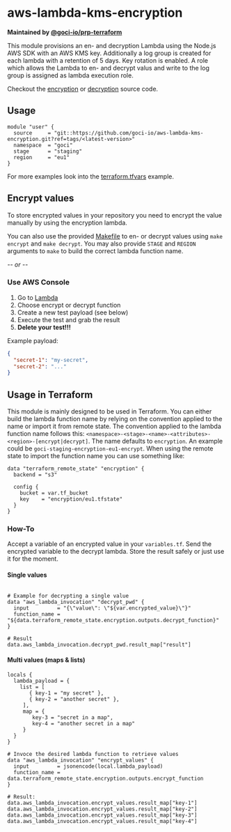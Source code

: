 # aws-lambda-kms-encryption

**Maintained by [@goci-io/prp-terraform](https://github.com/orgs/goci-io/teams/prp-terraform)**

This module provisions an en- and decryption Lambda using the Node.js AWS SDK with an AWS KMS key. 
Additionally a log group is created for each lambda with a retention of 5 days. Key rotation is enabled.
A role which allows the Lambda to en- and decrypt valus and write to the log group is assigned as lambda execution role.

Checkout the [encryption](src/encrypt.js) or [decryption](src/decrypt.js) source code.

## Usage

```hcl
module "user" {
  source     = "git::https://github.com/goci-io/aws-lambda-kms-encryption.git?ref=tags/<latest-version>"
  namespace  = "goci"
  stage      = "staging"
  region     = "eu1"
}
```

For more examples look into the [terraform.tfvars](terraform.tfvars.example) example.

## Encrypt values
To store encrypted values in your repository you need to encrypt the value manually by using the encryption lambda.

You can also use the provided [Makefile](Makefile) to en- or decrypt values using `make encrypt` and `make decrypt`. 
You may also provide `STAGE` and `REGION` arguments to `make` to build the correct lambda function name.

_-- or --_

### Use AWS Console

1. Go to [Lambda](https://eu-central-1.console.aws.amazon.com/lambda/home?region=eu-central-1#/functions)  
2. Choose encrypt or decrypt function  
3. Create a new test payload (see below)  
4. Execute the test and grab the result  
5. __Delete your test!!!__

Example payload:

```json
{
  "secret-1": "my-secret",
  "secret-2": "..."
}
```

## Usage in Terraform

This module is mainly designed to be used in Terraform. You can either build the lambda function name by relying on the convention applied to the name or import it from remote state.
The convention applied to the lambda function name follows this: `<namespace>-<stage>-<name>-<attributes>-<region>-[encrypt|decrypt]`. 
The name defaults to `encryption`. An example could be `goci-staging-encryption-eu1-encrypt`.
When using the remote state to import the function name you can use something like:

```hcl-terraform
data "terraform_remote_state" "encryption" {
  backend = "s3"

  config {
    bucket = var.tf_bucket
    key    = "encryption/eu1.tfstate"
  }
}
```

### How-To
Accept a variable of an encrypted value in your `variables.tf`. 
Send the encrypted variable to the decrypt lambda. Store the result safely or just use it for the moment.

#### Single values
```hcl-terraform

# Example for decrypting a single value
data "aws_lambda_invocation" "decrypt_pwd" {
  input         = "{\"value\": \"${var.encrypted_value}\"}"
  function_name = "${data.terraform_remote_state.encryption.outputs.decrypt_function}"
}

# Result
data.aws_lambda_invocation.decrypt_pwd.result_map["result"]
```

#### Multi values (maps & lists) 
```hcl-terraform
locals {
  lambda_payload = {
    list = [
       { key-1 = "my secret" },
       { key-2 = "another secret" },
     ],
     map = {
        key-3 = "secret in a map",
        key-4 = "another secret in a map"
     }
  }
}

# Invoce the desired lambda function to retrieve values
data "aws_lambda_invocation" "encrypt_values" {
  input         = jsonencode(local.lambda_payload)
  function_name = data.terraform_remote_state.encryption.outputs.encrypt_function
}

# Result:
data.aws_lambda_invocation.encrypt_values.result_map["key-1"]
data.aws_lambda_invocation.encrypt_values.result_map["key-2"]
data.aws_lambda_invocation.encrypt_values.result_map["key-3"]
data.aws_lambda_invocation.encrypt_values.result_map["key-4"]
```
